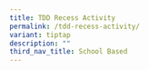 ```yaml
---
title: TDD Recess Activity
permalink: /tdd-recess-activity/
variant: tiptap
description: ""
third_nav_title: School Based
---
```

